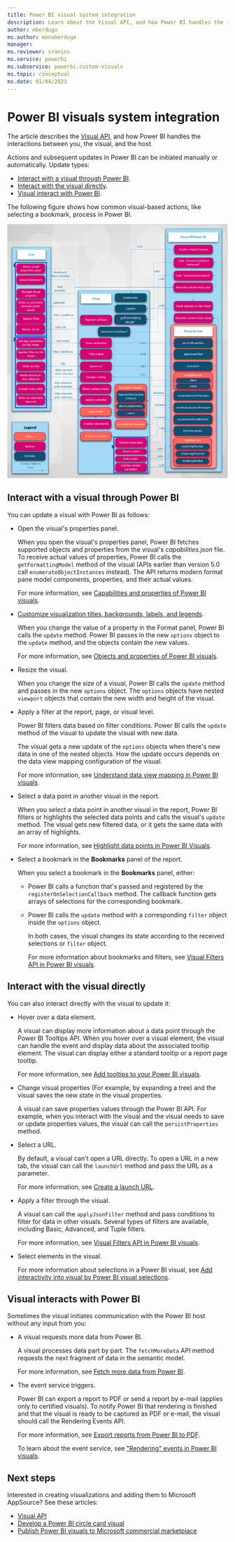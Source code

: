 ```yaml
---
title: Power BI visual system integration
description: Learn about the Visual API, and how Power BI handles the interactions between you, the visual, and the host.
author: mberdugo
ms.author: monaberdugo
manager:
ms.reviewer: sranins
ms.service: powerbi
ms.subservice: powerbi-custom-visuals
ms.topic: conceptual
ms.date: 01/04/2023
---
```


# Power BI visuals system integration

The article describes the [Visual API](./visual-api.md), and how Power BI handles the interactions between you, the visual, and the host.

Actions and subsequent updates in Power BI can be initiated manually or automatically. Update types:

* [Interact with a visual through Power BI](#interact-with-a-visual-through-power-bi).
* [Interact with the visual directly](#interact-with-the-visual-directly).
* [Visual interact with Power BI](#visual-interacts-with-power-bi).

The following figure shows how common visual-based actions, like selecting a bookmark, process in Power BI.

![Diagram of the Power BI visual process.](media/power-bi-visuals-concept/visual-concept.png)

## Interact with a visual through Power BI

You can update a visual with Power BI as follows:

* Open the visual's properties panel.

    When you open the visual's properties panel, Power BI fetches supported objects and properties from the visual's *capabilities.json* file. To receive actual values of properties, Power BI calls the `getFormattingModel` method of the visual (APIs earlier than version 5.0 call `enumerateObjectInstances` instead). The API returns modern format pane model components, properties, and their actual values.

    For more information, see [Capabilities and properties of Power BI visuals](capabilities.md).

* [Customize visualization titles, backgrounds, labels, and legends](../../visuals/power-bi-visualization-customize-title-background-and-legend.md).

    When you change the value of a property in the Format panel, Power BI calls the `update` method. Power BI passes in the new `options` object to the `update` method, and the objects contain the new values.

    For more information, see [Objects and properties of Power BI visuals](objects-properties.md).

* Resize the visual.

    When you change the size of a visual, Power BI calls the `update` method and passes in the new `options` object. The `options` objects have nested `viewport` objects that contain the new width and height of the visual.

* Apply a filter at the report, page, or visual level.

    Power BI filters data based on filter conditions. Power BI calls the `update` method of the visual to update the visual with new data.

    The visual gets a new update of the `options` objects when there's new data in one of the nested objects. How the update occurs depends on the data view mapping configuration of the visual.

    For more information, see [Understand data view mapping in Power BI visuals](dataview-mappings.md).

* Select a data point in another visual in the report.

    When you select a data point in another visual in the report, Power BI filters or highlights the selected data points and calls the visual's `update` method. The visual gets new filtered data, or it gets the same data with an array of highlights.

    For more information, see [Highlight data points in Power BI Visuals](highlight.md).

* Select a bookmark in the **Bookmarks** panel of the report.

  When you select a bookmark in the **Bookmarks** panel, either:

  * Power BI calls a function that's passed and registered by the `registerOnSelectionCallback` method. The callback function gets arrays of selections for the corresponding bookmark.
  * Power BI calls the `update` method with a corresponding `filter` object inside the `options` object.

    In both cases, the visual changes its state according to the received selections or `filter` object.

    For more information about bookmarks and filters, see [Visual Filters API in Power BI visuals](filter-api.md).

## Interact with the visual directly

You can also interact directly with the visual to update it:

* Hover over a data element.

    A visual can display more information about a data point through the Power BI Tooltips API. When you hover over a visual element, the visual can handle the event and display data about the associated tooltip element. The visual can display either a standard tooltip or a report page tooltip.

    For more information, see [Add tooltips to your Power BI visuals](add-tooltips.md).

* Change visual properties (For example, by expanding a tree) and the visual saves the new state in the visual properties.

    A visual can save properties values through the Power BI API. For example, when you interact with the visual and the visual needs to save or update properties values, the visual can call the `persistProperties` method.

* Select a URL.

    By default, a visual can't open a URL directly. To open a URL in a new tab, the visual can call the `launchUrl` method and pass the URL as a parameter.

    For more information, see [Create a launch URL](launch-url.md).

* Apply a filter through the visual.

    A visual can call the `applyJsonFilter` method and pass conditions to filter for data in other visuals. Several types of filters are available, including Basic, Advanced, and Tuple filters.

    For more information, see [Visual Filters API in Power BI visuals](filter-api.md).

* Select elements in the visual.

    For more information about selections in a Power BI visual, see [Add interactivity into visual by Power BI visual selections](selection-api.md).

## Visual interacts with Power BI

Sometimes the visual initiates communication with the Power BI host without any input from you:

* A visual requests more data from Power BI.

    A visual processes data part by part. The `fetchMoreData` API method requests the next fragment of data in the semantic model.

    For more information, see [Fetch more data from Power BI](fetch-more-data.md).

* The event service triggers.

    Power BI can export a report to PDF or send a report by e-mail (applies only to certified visuals). To notify Power BI that rendering is finished and that the visual is ready to be captured as PDF or e-mail, the visual should call the Rendering Events API.

    For more information, see [Export reports from Power BI to PDF](../../collaborate-share/end-user-pdf.md).

    To learn about the event service, see ["Rendering" events in Power BI visuals](event-service.md).

## Next steps

Interested in creating visualizations and adding them to Microsoft AppSource? See these articles:

* [Visual API](./visual-api.md)
* [Develop a Power BI circle card visual](./develop-circle-card.md)
* [Publish Power BI visuals to Microsoft commercial marketplace](office-store.md)
